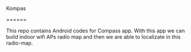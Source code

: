 Kompas


======
<p>
This repo contains Android codes for Compass app. With this app we can build indoor wifi APs radio map and then we are able to localizate in this radio-map.
</p>
